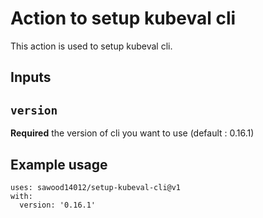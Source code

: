 # Action to setup kubeval cli

This action is used to setup kubeval cli.

## Inputs

## `version`
**Required** the version of cli you want to use (default : 0.16.1)


## Example usage
```
uses: sawood14012/setup-kubeval-cli@v1
with:
  version: '0.16.1'
```
